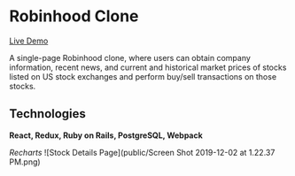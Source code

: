 # Robinhood Clone

[Live Demo](https://rh-robinhood-clone.herokuapp.com/)

A single-page Robinhood clone, where users can obtain company information, recent news, and current and historical market prices of stocks listed on US stock exchanges and perform buy/sell transactions on those stocks.

## Technologies

**React, Redux, Ruby on Rails, PostgreSQL, Webpack**

*Recharts*
![Stock Details Page](public/Screen Shot 2019-12-02 at 1.22.37 PM.png)
